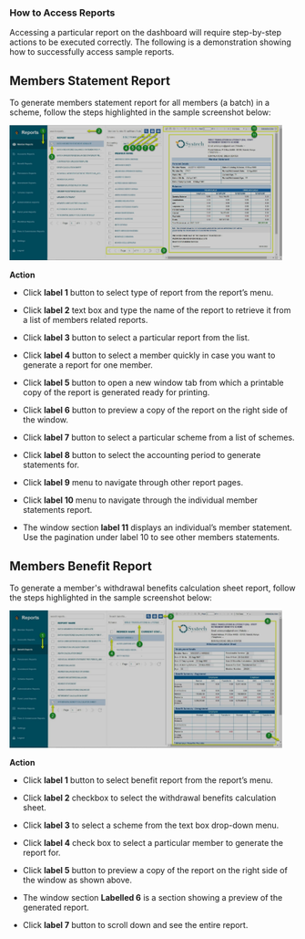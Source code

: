 ### How to Access Reports 

Accessing a particular report on the dashboard will require step-by-step actions to be executed correctly. The following is a demonstration showing how to successfully access sample reports.

## Members Statement Report

To generate members statement report for all members (a batch) in a scheme, follow the steps highlighted in the sample screenshot below:

<img  alt="Reports Module" width="95%" height="auto"  class="center"  src="../media9/batchreport.png"> 


**Action**

-  Click **label 1** button to select type of report from the report’s menu.
  
-  Click **label 2** text box and type the name of the report to retrieve it from a list of members related reports.
  
- Click **label 3**  button to select a particular report from the list.

- Click **label 4** button to select a member quickly in case you want to generate a report for one member.
  
- Click **label 5** button to open a new window tab from which a printable copy of the report is generated ready for printing.
  
- Click **label 6** button to preview a copy of the report on the right side of the window.
  
- Click **label 7** button to select a particular scheme from a list of schemes.
  
- Click **label 8** button to select the accounting period to generate statements for.
  
- Click **label 9** menu to navigate through other report pages.
  
- Click **label 10** menu to navigate through the individual member statements report.
  
- The window section **label 11** displays an individual’s member statement. Use the pagination under label 10 to see other members statements. 


## Members Benefit Report

To generate a member's withdrawal benefits calculation sheet report, follow the steps highlighted in the sample screenshot below:

<img  alt="Reports Module" width="95%" height="auto"  class="center"  src="../media9/membersreport.png"> 


**Action**

-  Click **label 1** button to select benefit report from the report’s menu.
  
-  Click **label 2** checkbox to select the withdrawal benefits calculation sheet.
  
-  Click **label 3** to select a scheme from the text box drop-down menu.
  
-  Click **label 4** check box to select a particular member to generate the report for.
  
-  Click **label 5** button to preview a copy of the report on the right side of the window as shown above.
  
-  The window section **Labelled 6** is a section showing a preview of the generated report. 
  
-  Click **label 7** button to scroll down and see the entire report.
  


